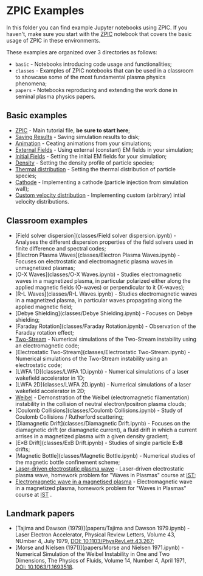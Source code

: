 # ZPIC Examples

In this folder you can find example Jupyter notebooks using ZPIC. If you haven't, make sure you start with the [ZPIC](ZPIC.ipynb) notebook that covers the basic usage of ZPIC in these environments.

 These examples are organized over 3 directories as follows:

* `basic` - Notebooks introducing code usage and functionalities;
* `classes` - Examples of ZPIC notebooks that can be used in a classroom to showcase some of the most fundamental plasma physics phenomena;
* `papers` - Notebooks reproducing and extending the work done in seminal plasma physics papers.

## Basic examples

* [ZPIC](basic/ZPIC.ipynb) - Main tutorial file, **be sure to start here**;
* [Saving Results](basic/Saving%20results.ipynb) - Saving simulation results to disk;
* [Animation](basic/Animation.ipynb) - Ceating animations from your simulations;
* [External Fields](basic/External%20Fields.ipynb) - Using external (constant) EM fields in your simulation;
* [Initial Fields](basic/Initial%20Fields.ipynb) - Setting the initial EM fields for your simulation;
* [Density](basic/Density.ipynb) - Setting the density profile of particle species;
* [Thermal distribution](basic/Thermal%20Distribution.ipynb) - Setting the thermal distribution of particle species;
* [Cathode](basic/Cathode.ipynb) - Implementing a cathode (particle injection from simulation wall);
* [Custom velocity distribution](basic/Custom%20velocity%20distribution.ipynb) - Implementing custom (arbitrary) intial velocity distributions.

## Classroom examples

* [Field solver dispersion](classes/Field solver dispersion.ipynb) - Analyses the different dispersion properties of the field solvers used in finite difference and spectral codes;
* [Electron Plasma Waves](classes/Electron Plasma Waves.ipynb) - Focuses on electrostatic and electromagnetic plasma waves in unmagnetized plasmas;
* [O-X Waves](classes/O-X Waves.ipynb) - Studies electromagnetic waves in a magnetized plasma, in particular polarized either along the applied magnetic fields (O-waves) or perpendicular to it (X-waves);
* [R-L Waves](classes/R-L Waves.ipynb) - Studies electromagnetic waves in a magnetized plasma, in particular waves propagating along the applied magnetic field;
* [Debye Shielding](classes/Debye Shielding.ipynb) - Focuses on Debye shielding;
* [Faraday Rotation](classes/Faraday Rotation.ipynb) - Observation of the Faraday rotation effect;
* [Two-Stream](classes/Two-Stream.ipynb) - Numerical simulations of the Two-Stream instability using an electromagnetic code;
* [Electrostatic Two-Stream](classes/Electrostatic Two-Stream.ipynb) - Numerical simulations of the Two-Stream instability using an electrostatic code;
* [LWFA 1D](classes/LWFA 1D.ipynb) - Numerical simulations of a laser wakefield accelerator in 1D;
* [LWFA 2D](classes/LWFA 2D.ipynb) - Numerical simulations of a laser wakefield accelerator in 2D;
* [Weibel](classes/Weibel.ipynb) - Demonstration of the Weibel (electromagnetic filamentation) instability in the collision of neutral electron/positron plasma clouds;
* [Coulomb Collisions](classes/Coulomb Collisions.ipynb) - Study of Coulomb Collisions / Rutherford scattering;
* [Diamagnetic Drift](classes/Diamagnetic Drift.ipynb) - Focuses on the diamagnetic drift (or diamagnetic current), a fluid drift in which a current arrises in a magnetized plasma with a given density gradient;
* [E×B Drift](classes/ExB Drift.ipynb) - Studies of single particle **E**×**B** drifts;
* [Magnetic Bottle](classes/Magnetic Bottle.ipynb) - Numerical studies of the magnetic bottle confinement scheme;
* [Laser-driven electrostatic plasma wave](classes/Homework_Problem_3.ipynb) - Laser-driven electrostatic plasma wave, homework problem for "Waves in Plasmas" course at [IST](https://tecnico.ulisboa.pt);
* [Electromagnetic wave in a magnetised plasma](classes/Homework_Problem_4.ipynb) - Electromagnetic wave in a magnetized plasma, homework problem for "Waves in Plasmas" course at [IST](https://tecnico.ulisboa.pt) .


## Landmark papers

* [Tajima and Dawson (1979)](papers/Tajima and Dawson 1979.ipynb) - Laser Electron Accelerator, Physical Review Letters, Volume 43, NUmber 4, July 1979, [DOI: 10.1103/PhysRevLett.43.267](https://doi.org/10.1103/PhysRevLett.43.267);
* [Morse and Nielsen (1971)](papers/Morse and Nielsen 1971.ipynb) - Numerical Simulation of the Weibel Instability in One and Two Dimensions, The Physics of Fluids, Volume 14, Number 4, April 1971, [DOI: 10.1063/1.1693518](https://doi.org/10.1063/1.1693518).

